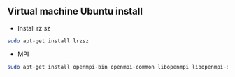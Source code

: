 ## Virtual machine Ubuntu install

* Install rz sz 
``` bash 
sudo apt-get install lrzsz
```

* MPI
``` bash 
sudo apt-get install openmpi-bin openmpi-common libopenmpi libopenmpi-dbg libopenmpi-dev
```
